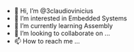 - 👋 Hi, I’m @3claudiovinicius
- 👀 I’m interested in Embedded Systems
- 🌱 I’m currently learning Assembly
- 💞️ I’m looking to collaborate on ...
- 📫 How to reach me ...

<!---
3claudiovinicius/3claudiovinicius is a ✨ special ✨ repository because its `README.md` (this file) appears on your GitHub profile.
You can click the Preview link to take a look at your changes.
--->

